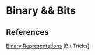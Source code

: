 # Binary && Bits

## References

[Binary Representations](https://ggbaker.ca/295/content/binary.html)
[Bit Tricks]